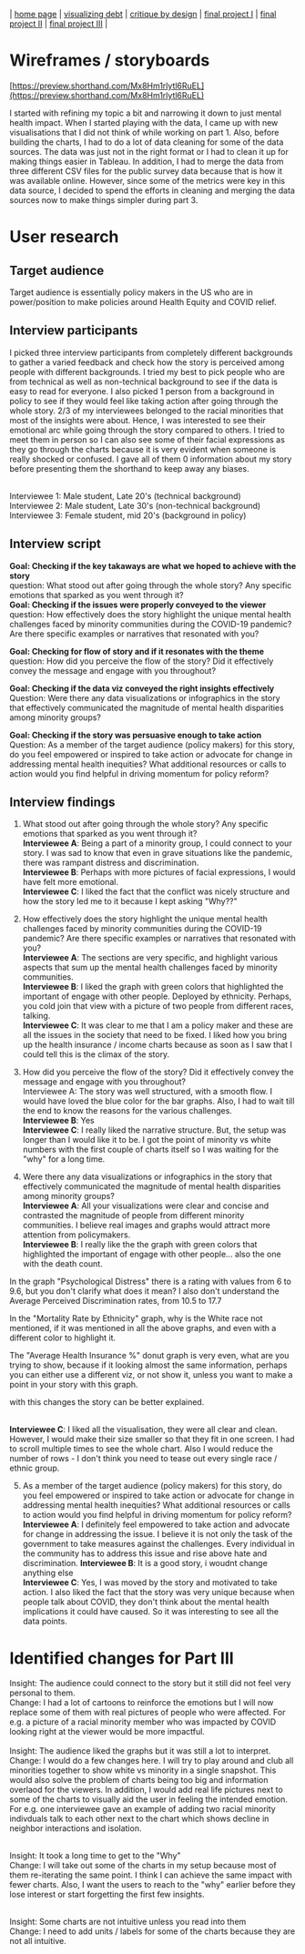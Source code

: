 | [home page](https://cvivek98.github.io/chinmay-vivek-portfolio/) | [visualizing debt](visualizing-government-debt) | [critique by design](critique-by-design) | [final project I](final-project-part-one) | [final project II](part-two) | [final project III](final-project-part-three) |

# Wireframes / storyboards

[https://preview.shorthand.com/Mx8Hm1rlytl6RuEL](https://preview.shorthand.com/Mx8Hm1rlytl6RuEL)

I started with refining my topic a bit and narrowing it down to just mental health impact. When I started playing with the data, I came up with new visualisations that I did not think of while working on part 1. Also, before building the charts, I had to do a lot of data cleaning for some of the data sources. The data was just not in the right format or I had to clean it up for making things easier in Tableau. In addition, I had to merge the data from three different CSV files for the public survey data because that is how it was available online. However, since some of the metrics were key in this data source, I decided to spend the efforts in cleaning and merging the data sources now to make things simpler during part 3.

# User research 


## Target audience
Target audience is essentially policy makers in the US who are in power/position to make policies around Health Equity and COVID relief.

## Interview participants

I picked three interview participants from completely different backgrounds to gather a varied feedback and check how the story is perceived among people with different backgrounds. I tried my best to pick people who are from technical as well as non-technical background to see if the data is easy to read for everyone. I also picked 1 person from a background in policy to see if they would feel like taking action after going through the whole story. 2/3 of my interviewees belonged to the racial minorities that most of the insights were about. Hence, I was interested to see their emotional arc while going through the story compared to others. I tried to meet them in person so I can also see some of their facial expressions as they go through the charts because it is very evident when someone is really shocked or confused. I gave all of them 0 information about my story before presenting them the shorthand to keep away any biases.

<br>Interviewee 1: Male student, Late 20's (technical background)
<br>Interviewee 2: Male student, Late 30's (non-technical background)
<br>Interviewee 3: Female student, mid 20's (background in policy)

## Interview script

**Goal: Checking if the key takaways are what we hoped to achieve with the story** <br>
question: What stood out after going through the whole story? Any specific emotions that sparked as you went through it?                                           
**Goal: Checking if the issues were properly conveyed to the viewer**  <br>
question: How effectively does the story highlight the unique mental health challenges faced by minority communities during the COVID-19 pandemic? Are there specific examples or narratives that resonated with you?

**Goal: Checking for flow of story and if it resonates with the theme**    <br>
question: How did you perceive the flow of the story? Did it effectively convey the message and engage with you throughout?

**Goal: Checking if the data viz conveyed the right insights effectively**<br>
Question: Were there any data visualizations or infographics in the story that effectively communicated the magnitude of mental health disparities among minority groups?

**Goal: Checking if the story was persuasive enough to take action**<br>
Question: As a member of the target audience (policy makers) for this story, do you feel empowered or inspired to take action or advocate for change in addressing mental health inequities? What additional resources or calls to action would you find helpful in driving momentum for policy reform?


## Interview findings

1. What stood out after going through the whole story? Any specific emotions that sparked as you went through it?
<br>**Interviewee A**: Being a part of a minority group, I could connect to your story. I was sad to know that even in grave situations like the pandemic, there was rampant distress and discrimination.
<br>**Interviewee B**: Perhaps with more pictures of facial expressions, I would have felt more emotional.
<br>**Interviewee C**: I liked the fact that the conflict was nicely structure and how the story led me to it because I kept asking "Why??"

2. How effectively does the story highlight the unique mental health challenges faced by minority communities during the COVID-19 pandemic? Are there specific examples or narratives that resonated with you?
<br>**Interviewee A**: The sections are very specific, and highlight various aspects that sum up the mental health challenges faced by minority communities.
<br>**Interviewee B**: I liked the graph with green colors that highlighted the important of engage with other people. Deployed by ethnicity. Perhaps, you cold join that view with a picture of two people from different races, talking. 
<br>**Interviewee C**: It was clear to me that I am a policy maker and these are all the issues in the society that need to be fixed. I liked how you bring up the health insurance / income charts because as soon as I saw that I could tell this is the climax of the story.

3. How did you perceive the flow of the story? Did it effectively convey the message and engage with you throughout?
<br>Interviewee A: The story was well structured, with a smooth flow. I would have loved the blue color for the bar graphs. Also, I had to wait till the end to know the reasons for the various challenges.
<br>**Interviewee B**: Yes
<br>**Interviewee C**: I really liked the narrative structure. But, the setup was longer than I would like it to be. I got the point of minority vs white numbers with the first couple of charts itself so I was waiting for the "why" for a long time.

4. Were there any data visualizations or infographics in the story that effectively communicated the magnitude of mental health disparities among minority groups? 
<br>**Interviewee A**: All your visualizations were clear and concise and contrasted the magnitude of people from different minority communities. I believe real images and graphs would attract more attention from policymakers.
<br>**Interviewee B**: I really like the  the graph with green colors that highlighted the important of engage with other people... also the one with the death count. 

In the graph "Psychological Distress" there is a rating with values from 6 to 9.6, but you don't clarify what does it mean?
I also don't understand the Average Perceived Discrimination rates, from 10.5 to 17.7

In the "Mortality Rate by Ethnicity" graph, why is the White race not mentioned, if it was mentioned in all the above graphs, and even with a different color to highlight it.


The "Average Health Insurance %" donut graph is very even, what are you trying to show, because if it looking almost the same information, perhaps you can either use a different viz, or not show it, unless you want to make a point in your story with this graph. 

with this changes the story can be better explained.

<br>**Interviewee C**: I liked all the visualisation, they were all clear and clean. However, I would make their size smaller so that they fit in one screen. I had to scroll multiple times to see the whole chart. Also I would reduce the number of rows - I don't think you need to tease out every single race / ethnic group. 

5. As a member of the target audience (policy makers) for this story, do you feel empowered or inspired to take action or advocate for change in addressing mental health inequities? What additional resources or calls to action would you find helpful in driving momentum for policy reform?
**Interviewee A**: I definitely feel empowered to take action and advocate for change in addressing the issue. I believe it is not only the task of the government to take measures against the challenges. Every individual in the community has to address this issue and rise above hate and discrimination.
**Interviewee B**: It is a good story, i woudnt change anything else
<br>**Interviewee C**: Yes, I was moved by the story and motivated to take action. I also liked the fact that the story was very unique because when people talk about COVID, they don't think about the mental health implications it could have caused. So it was interesting to see all the data points.

# Identified changes for Part III

Insight: The audience could connect to the story but it still did not feel very personal to them.
<br>Change: I had a lot of cartoons to reinforce the emotions but I will now replace some of them with real pictures of people who were affected. For e.g. a picture of a racial minority member who was impacted by COVID looking right at the viewer would be more impactful.
<br>
<br>Insight: The audience liked the graphs but it was still a lot to interpret.
<br>Change: I would do a few changes here. I will try to play around and club all minorities together to show white vs minority in a single snapshot. This would also solve the problem of charts being too big and information overlaod for the viewers. In addition, I would add real life pictures next to some of the charts to visually aid the user in feeling the intended emotion. For e.g. one interviewee gave an example of adding two racial minority indivduals talk to each other next to the chart which shows decline in neighbor interactions and isolation.

<br>Insight: It took a long time to get to the "Why"
<br>Change: I will take out some of the charts in my setup because most of them re-iterating the same point. I think I can achieve the same impact with fewer charts. Also, I want the users to reach to the "why" earlier before they lose interest or start forgetting the first few insights.

<br>Insight: Some charts are not intuitive unless you read into them 
<br>Change: I need to add units / labels for some of the charts because they are not all intuitive. 

